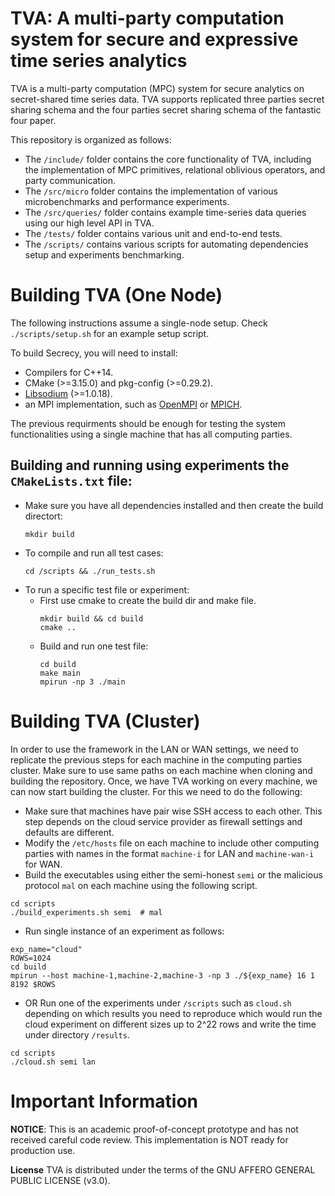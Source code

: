 # TVA: A multi-party computation system for secure and expressive time series analytics

TVA is a multi-party computation (MPC) system for secure analytics on secret-shared time series data. TVA supports replicated three parties secret sharing schema and the four parties secret sharing schema of the fantastic four paper.

This repository is organized as follows:
- The `/include/` folder contains the core functionality of TVA, including the implementation of MPC primitives, relational oblivious operators, and party communication.
- The `/src/micro` folder contains the implementation of various microbenchmarks and performance experiments.
- The `/src/queries/` folder contains example time-series data queries using our high level API in TVA.
- The `/tests/` folder contains various unit and end-to-end tests.
- The `/scripts/` contains various scripts for automating dependencies setup and experiments benchmarking.

Building TVA (One Node)
============
The following instructions assume a single-node setup. Check `./scripts/setup.sh` for an example setup script.

To build Secrecy, you will need to install:
- Compilers for C++14.
- CMake (>=3.15.0) and pkg-config (>=0.29.2).
- [Libsodium](https://libsodium.gitbook.io/doc/installation) (>=1.0.18).
- an MPI implementation, such as [OpenMPI](https://www.open-mpi.org/software/ompi/v4.0/) or [MPICH](https://www.mpich.org/downloads/).

The previous requirments should be enough for testing the system functionalities using a single machine that has all computing parties. 

    
Building and running using experiments the `CMakeLists.txt` file:
-------------
- Make sure you have all dependencies installed and then create the build directort:
   ```
   mkdir build
   ```
- To compile and run all test cases:
   ```
   cd /scripts && ./run_tests.sh
   ```
- To run a specific test file or experiment: 
   - First use cmake to create the build dir and make file.
      ```
      mkdir build && cd build
      cmake ..
      ```
   - Build and run one test file:
      ```
      cd build
      make main
      mpirun -np 3 ./main
      ```


Building TVA (Cluster)
============
In order to use the framework in the LAN or WAN settings, we need to replicate the previous steps for each machine in the computing parties cluster. Make sure to use same paths on each machine when cloning and building the repository. Once, we have TVA working on every machine, we can now start building the cluster. For this we need to do the following:
- Make sure that machines have pair wise SSH access to each other. This step depends on the cloud service provider as firewall settings and defaults are different.
- Modify the `/etc/hosts` file on each machine to include other computing parties with names in the format `machine-i` for LAN and `machine-wan-i` for WAN.
- Build the executables using either the semi-honest `semi` or the malicious protocol `mal` on each machine using the following script.
```
cd scripts
./build_experiments.sh semi  # mal
```
- Run single instance of an experiment as follows:
```
exp_name="cloud"
ROWS=1024
cd build
mpirun --host machine-1,machine-2,machine-3 -np 3 ./${exp_name} 16 1 8192 $ROWS
```
- OR Run one of the experiments under `/scripts` such as `cloud.sh` depending on which results you need to reproduce which would run the cloud experiment on different sizes up to 2^22 rows and write the time under directory `/results`.
```
cd scripts
./cloud.sh semi lan
```


Important Information
============
**NOTICE**: This is an academic proof-of-concept prototype and has not received careful code review. This implementation is NOT ready for production use.


**License**
TVA is distributed under the terms of the GNU AFFERO GENERAL PUBLIC LICENSE (v3.0).
